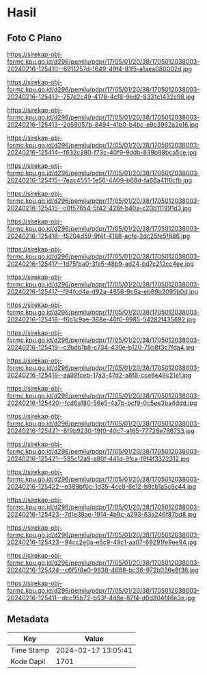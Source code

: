 # Hasil

## Foto C Plano

https://sirekap-obj-formc.kpu.go.id/d296/pemilu/pdpr/17/05/01/20/38/1705012038003-20240216-125410--6911257d-1649-49f4-81f5-a1aea080002d.jpg

https://sirekap-obj-formc.kpu.go.id/d296/pemilu/pdpr/17/05/01/20/38/1705012038003-20240216-125413--757e2c49-4178-4cf8-9ed2-8331c1432c98.jpg

https://sirekap-obj-formc.kpu.go.id/d296/pemilu/pdpr/17/05/01/20/38/1705012038003-20240216-125413--2d59057b-8494-41b0-b4bc-e9c3962a2e16.jpg

https://sirekap-obj-formc.kpu.go.id/d296/pemilu/pdpr/17/05/01/20/38/1705012038003-20240216-125414--f632c280-f73c-40f9-9ddb-839b98bca5ce.jpg

https://sirekap-obj-formc.kpu.go.id/d296/pemilu/pdpr/17/05/01/20/38/1705012038003-20240216-125415--7eac4551-1e56-4409-b68d-fa66a41f6cfb.jpg

https://sirekap-obj-formc.kpu.go.id/d296/pemilu/pdpr/17/05/01/20/38/1705012038003-20240216-125415--c0f57654-5f42-426f-b40a-c20b111991d3.jpg

https://sirekap-obj-formc.kpu.go.id/d296/pemilu/pdpr/17/05/01/20/38/1705012038003-20240216-125416--f5204d59-9f4f-4188-acfe-2dc25fe5f886.jpg

https://sirekap-obj-formc.kpu.go.id/d296/pemilu/pdpr/17/05/01/20/38/1705012038003-20240216-125417--1d75fba0-3fe5-48b9-ad24-bd7c212cc4ee.jpg

https://sirekap-obj-formc.kpu.go.id/d296/pemilu/pdpr/17/05/01/20/38/1705012038003-20240216-125417--f94fcd4e-d92a-4656-9c6a-eb89b2095b0d.jpg

https://sirekap-obj-formc.kpu.go.id/d296/pemilu/pdpr/17/05/01/20/38/1705012038003-20240216-125418--f6b1c9ae-368e-46f0-9985-54282f435692.jpg

https://sirekap-obj-formc.kpu.go.id/d296/pemilu/pdpr/17/05/01/20/38/1705012038003-20240216-125419--c2bdb1b8-c734-430e-b120-75b8f3c7fda4.jpg

https://sirekap-obj-formc.kpu.go.id/d296/pemilu/pdpr/17/05/01/20/38/1705012038003-20240216-125419--aa99fceb-17a3-47d2-a8f8-cce6e49c21ef.jpg

https://sirekap-obj-formc.kpu.go.id/d296/pemilu/pdpr/17/05/01/20/38/1705012038003-20240216-125420--fcd6a180-56e5-4a7b-bcf9-0c5ee3ba4ddd.jpg

https://sirekap-obj-formc.kpu.go.id/d296/pemilu/pdpr/17/05/01/20/38/1705012038003-20240216-125421--8f9b9230-19f0-40c7-a165-77728e786753.jpg

https://sirekap-obj-formc.kpu.go.id/d296/pemilu/pdpr/17/05/01/20/38/1705012038003-20240216-125421--585c12a9-a80f-441d-9fca-f8f4f3322312.jpg

https://sirekap-obj-formc.kpu.go.id/d296/pemilu/pdpr/17/05/01/20/38/1705012038003-20240216-125422--e388bf0c-1d35-4cc8-8e12-b9cb1a5c8c44.jpg

https://sirekap-obj-formc.kpu.go.id/d296/pemilu/pdpr/17/05/01/20/38/1705012038003-20240216-125423--7d1e39ae-1914-4b9c-a293-63a246f87bd8.jpg

https://sirekap-obj-formc.kpu.go.id/d296/pemilu/pdpr/17/05/01/20/38/1705012038003-20240216-125423--94cc2e0a-e5c9-49c1-aa07-69291fe9ee94.jpg

https://sirekap-obj-formc.kpu.go.id/d296/pemilu/pdpr/17/05/01/20/38/1705012038003-20240216-125424--c6f5f8e0-9838-4688-bc36-972b036e8f36.jpg

https://sirekap-obj-formc.kpu.go.id/d296/pemilu/pdpr/17/05/01/20/38/1705012038003-20240216-125411--dcc95b72-b53f-4d8e-87f4-d0d804f46e3e.jpg


## Metadata

| Key        | Value               |
| ---------- | ------------------- |
| Time Stamp | 2024-02-17 13:05:41 |
| Kode Dapil | 1701                |



